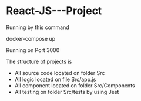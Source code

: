 # React-JS---Project

Running by this command

  docker-compose up
  
Running on Port 3000

The structure of projects is

- All source code located on folder Src
- All logic located on file Src/app.js
- All component located on folder Src/Components
- All testing on folder Src/tests by using Jest
